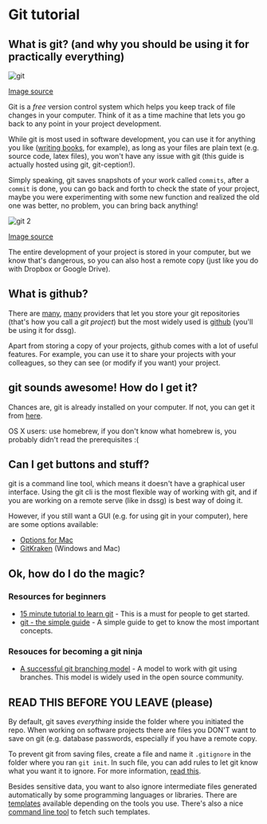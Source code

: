 # Git tutorial

## What is git? (and why you should be using it for practically everything)

![git](https://imgs.xkcd.com/comics/git.png)

[Image source](https://xkcd.com/1597/)

Git is a *free* version control system which helps you keep track of file changes in your computer. Think of it as a time machine that lets you go back to any point in your project development.

While git is most used in software development, you can use it for anything you like ([writing books](https://www.gitbook.com/), for example), as long as your files are plain text (e.g. source code, latex files), you won't have any issue with git (this guide is actually hosted using git, git-ception!).

Simply speaking, git saves snapshots of your work called `commits`, after a `commit` is done, you can go back and forth to check the state of your project, maybe you were experimenting with some new function and realized the old one was better, no problem, you can bring back anything!

![git 2](https://imgs.xkcd.com/comics/git_commit.png)

[Image source](https://xkcd.com/1296/)

The entire development of your project is stored in your computer, but we know that's dangerous, so you can also host a remote copy (just like you do with Dropbox or Google Drive).

## What is github?

There are [many](https://gitlab.com/), [many](https://bitbucket.org/) providers that let you store your git repositories (that's how you call a *git project*) but the most widely used is [github](https://github.com/) (you'll be using it for dssg).

Apart from storing a copy of your projects, github comes with a lot of useful features. For example, you can use it to share your projects with your colleagues, so they can see (or modify if you want) your project.

## git sounds awesome! How do I get it?

Chances are, git is already installed on your computer. If not, you can get it from [here](https://git-scm.com/).

OS X users: use homebrew, if you don't know what homebrew is, you probably didn't read the prerequisites :(

## Can I get buttons and stuff?

git is a command line tool, which means it doesn't have a graphical user interface. Using the git cli is the most flexible way of working with git, and if you are working on a remote serve (like in dssg) is best way of doing it.

However, if you still want a GUI (e.g. for using git in your computer), here are some options available:

*   [Options for Mac](https://git-scm.com/download/gui/mac)
*   [GitKraken](https://www.gitkraken.com/) (Windows and Mac)

## Ok, how do I do the magic?

### Resources for beginners

* [15 minute tutorial to learn git](https://try.github.io/levels/1/challenges/1) - This is a must for people to get started.
* [git - the simple guide](http://rogerdudler.github.io/git-guide/) - A simple guide to get to know the most important concepts.

### Resouces for becoming a git ninja

* [A successful git branching model](http://nvie.com/posts/a-successful-git-branching-model/) - A model to work with git using branches. This model is widely used in the open source community.


## READ THIS BEFORE YOU LEAVE  (please)

By default, git saves *everything* inside the folder where you initiated the repo. When working on software projects there are files you DON'T want to save on git (e.g. database passwords, especially if you have a remote copy.

To prevent git from saving files, create a file and name it `.gitignore` in the folder where you ran `git init`. In such file, you can add rules to let git know what you want it to ignore. For more information, [read this](https://git-scm.com/docs/gitignore).

Besides sensitive data, you want to also ignore intermediate files generated automatically by some programming languages or libraries. There are [templates](https://github.com/github/gitignore) available depending on the tools you use. There's also a nice [command line tool](https://github.com/karan/joe) to fetch such templates.